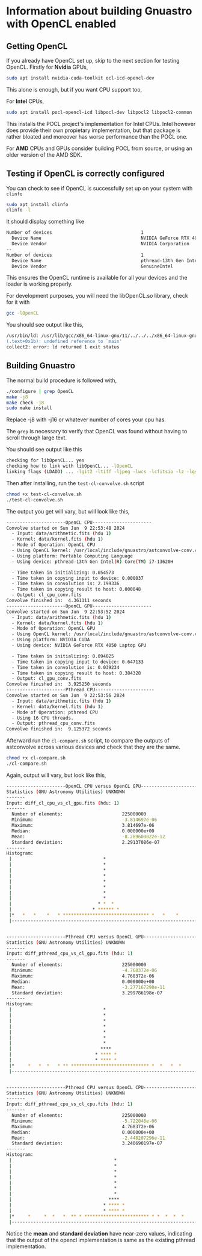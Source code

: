 # Information about building Gnuastro with OpenCL enabled

## Getting OpenCL
If you already have OpenCL set up, skip to the next section for testing OpenCL.
Firstly for **Nvidia** GPUs, 
```bash
sudo apt install nvidia-cuda-toolkit ocl-icd-opencl-dev
```

This alone is enough, but if you want CPU support too,

For **Intel** CPUs, 
```bash
sudo apt install pocl-opencl-icd libpocl-dev libpocl2 libpocl2-common
```

This installs the POCL project's implementation for Intel CPUs.
Intel however does provide their own propietary implementation, but that package is rather bloated and moreover has worse performance than the POCL one.

For **AMD** CPUs and GPUs consider building POCL from source, or using an older version of the AMD SDK.

## Testing if OpenCL is correctly configured

You can check to see if OpenCL is successfully set up on your system with `clinfo`
```bash
sudo apt install clinfo
clinfo -l
```
It should display something like
```bash
Number of devices                                 1
  Device Name                                     NVIDIA GeForce RTX 4050 Laptop GPU
  Device Vendor                                   NVIDIA Corporation
--
Number of devices                                 1
  Device Name                                     pthread-13th Gen Intel(R) Core(TM) i7-13620H
  Device Vendor                                   GenuineIntel
```

This ensures the OpenCL runtime is available for all your devices and the loader is working properly.

For development purposes, you will need the libOpenCL.so library, check for it with

```bash
gcc -lOpenCL
```

You should see output like this,

```bash
/usr/bin/ld: /usr/lib/gcc/x86_64-linux-gnu/11/../../../x86_64-linux-gnu/Scrt1.o: in function `_start':
(.text+0x1b): undefined reference to `main'
collect2: error: ld returned 1 exit status
```

## Building Gnuastro

The normal build procedure is followed with,
```bash
./configure | grep OpenCL
make -j8
make check -j8
sudo make install 
```
Replace -j8 with -j16 or whatever number of cores your cpu has.

The `grep` is necessary to verify that OpenCL was found without having to scroll through large text.

You should see output like this
```bash
checking for libOpenCL... yes
checking how to link with libOpenCL... -lOpenCL
linking flags (LDADD) ... -lgit2 -ltiff -ljpeg -lwcs -lcfitsio -lz -lgsl -lgslcblas -lOpenCL -lm 
```

Then after installing, run the `test-cl-convolve.sh` script
```bash
chmod +x test-cl-convolve.sh
./test-cl-convolve.sh
```

The output you get will vary, but will look like this,

```bash
----------------------OpenCL CPU----------------------
Convolve started on Sun Jun  9 22:53:48 2024
  - Input: data/arithmetic.fits (hdu 1)
  - Kernel: data/kernel.fits (hdu 1)
  - Mode of Operation: OpenCL CPU
  - Using OpenCL kernel: /usr/local/include/gnuastro/astconvolve-conv.cl
  - Using platform: Portable Computing Language
  - Using device: pthread-13th Gen Intel(R) Core(TM) i7-13620H

  - Time taken in initializing: 0.054573
  - Time taken in copying input to device: 0.000037
  - Time taken in convolution is: 2.199336
  - Time taken in copying result to host: 0.000048
  - Output: cl_cpu_conv.fits
Convolve finished in:  4.361111 seconds
----------------------OpenCL GPU----------------------
Convolve started on Sun Jun  9 22:53:52 2024
  - Input: data/arithmetic.fits (hdu 1)
  - Kernel: data/kernel.fits (hdu 1)
  - Mode of Operation: OpenCL GPU
  - Using OpenCL kernel: /usr/local/include/gnuastro/astconvolve-conv.cl
  - Using platform: NVIDIA CUDA
  - Using device: NVIDIA GeForce RTX 4050 Laptop GPU

  - Time taken in initializing: 0.094025
  - Time taken in copying input to device: 0.647133
  - Time taken in convolution is: 0.039234
  - Time taken in copying result to host: 0.384328
  - Output: cl_gpu_conv.fits
Convolve finished in:  3.925250 seconds
----------------------Pthread CPU----------------------
Convolve started on Sun Jun  9 22:53:56 2024
  - Input: data/arithmetic.fits (hdu 1)
  - Kernel: data/kernel.fits (hdu 1)
  - Mode of Operation: pthread CPU
  - Using 16 CPU threads.
  - Output: pthread_cpu_conv.fits
Convolve finished in:  9.125372 seconds
```

Afterward run the `cl-compare.sh` script, to compare the outputs of astconvolve across various devices and check that they are the same.

```bash
chmod +x cl-compare.sh
./cl-compare.sh
```

Again, output will vary, but look like this,
```bash
----------------------OpenCL CPU versus OpenCL GPU----------------------
Statistics (GNU Astronomy Utilities) UNKNOWN
-------
Input: diff_cl_cpu_vs_cl_gpu.fits (hdu: 1)
-------
  Number of elements:                      225000000
  Minimum:                                 -3.814697e-06
  Maximum:                                 3.814697e-06
  Median:                                  0.000000e+00
  Mean:                                    -8.289600022e-12
  Standard deviation:                      2.29137086e-07
-------
Histogram:
 |                                  *                                   
 |                                  *                                   
 |                                  *                                   
 |                                  *                                   
 |                                  *                                   
 |                                  *                                   
 |                                  *                                   
 |                                  *                                   
 |                                * *  *                                
 |                              * ****** *                              
 |*   *   *    *   * ******************************** *   *    *        
 |----------------------------------------------------------------------


----------------------Pthread CPU versus OpenCL GPU----------------------
Statistics (GNU Astronomy Utilities) UNKNOWN
-------
Input: diff_pthread_cpu_vs_cl_gpu.fits (hdu: 1)
-------
  Number of elements:                      225000000
  Minimum:                                 -4.768372e-06
  Maximum:                                 4.768372e-06
  Median:                                  0.000000e+00
  Mean:                                    -3.277167298e-11
  Standard deviation:                      3.299786198e-07
-------
Histogram:
 |                                  *                                   
 |                                  *                                   
 |                                  *                                   
 |                                  *                                   
 |                                  *                                   
 |                                  *                                   
 |                                  *                                   
 |                                 ****                                 
 |                               * **** *                               
 |                               * **** *                               
 |*     *   *  *   * ** ***************************** *  *   *  *       
 |----------------------------------------------------------------------


----------------------Pthread CPU versus OpenCL CPU----------------------
Statistics (GNU Astronomy Utilities) UNKNOWN
-------
Input: diff_pthread_cpu_vs_cl_cpu.fits (hdu: 1)
-------
  Number of elements:                      225000000
  Minimum:                                 -5.722046e-06
  Maximum:                                 4.768372e-06
  Median:                                  0.000000e+00
  Mean:                                    -2.448207296e-11
  Standard deviation:                      3.240690197e-07
-------
Histogram:
 |                                      *                               
 |                                      *                               
 |                                      *                               
 |                                      *                               
 |                                      *                               
 |                                      *                               
 |                                      *                               
 |                                    ****                              
 |                                  * **** *                            
 |                                  * **** *                            
 |*     *     *  *   *  ** * ************************ * *  *  *  *     *
 |----------------------------------------------------------------------

```

Notice the **mean** and **standard deviation** have near-zero values, indicating that the output of the opencl implementation is same as the existing pthread implementation.


